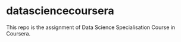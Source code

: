 # datasciencecoursera
This repo is the assignment of Data Science Specialisation Course in Coursera.
